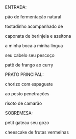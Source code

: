 ENTRADA:

pão de fermentação natural

tostadinho acompanhado de

caponata de berinjela e azeitona

a minha boca a minha língua

seu cabelo seu pescoço

patê de frango ao curry

PRATO PRINCIPAL:

chorizo com espaguete

ao pesto penetrações

risoto de camarão

SOBREMESA:

petit gateau seu gozo

cheescake de frutas vermelhas

